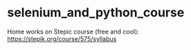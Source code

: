 # selenium_and_python_course
Home works on Stepic course (free and cool): https://stepik.org/course/575/syllabus

